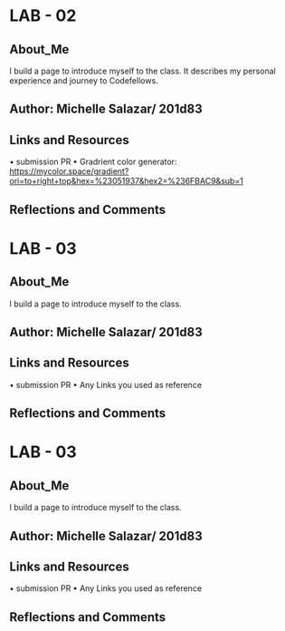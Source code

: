 
# LAB - 02
## About_Me
I build a page to introduce myself to the class. It describes my personal experience and journey to Codefellows.

## Author: Michelle Salazar/ 201d83

## Links and Resources
• submission PR
• Gradrient color generator: https://mycolor.space/gradient?ori=to+right+top&hex=%23051937&hex2=%236FBAC9&sub=1

## Reflections and Comments

# LAB - 03
## About_Me
I build a page to introduce myself to the class.

## Author: Michelle Salazar/ 201d83

## Links and Resources
• submission PR
• Any Links you used as reference

## Reflections and Comments

# LAB - 03
## About_Me
I build a page to introduce myself to the class.

## Author: Michelle Salazar/ 201d83

## Links and Resources
• submission PR
• Any Links you used as reference

## Reflections and Comments

